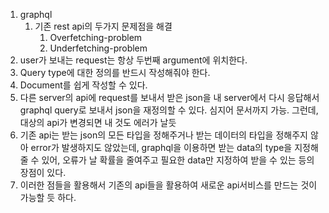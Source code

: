 1. graphql
   1. 기존 rest api의 두가지 문제점을 해결
      1. Overfetching-problem
      2. Underfetching-problem
2. user가 보내는 request는 항상 두번째 argument에 위치한다.
3. Query type에 대한 정의를 반드시 작성해줘야 한다.
4. Document를 쉽게 작성할 수 있다.
5. 다른 server의 api에 request를 보내서 받은 json을 내 server에서 다시 응답해서 graphql query로 보내서 json을 재정의할 수 있다. 심지어 문서까지 가능. 그런데, 대상의 api가 변경되면 내 것도 에러가 날듯
6. 기존 api는 받는 json의 모든 타입을 정해주거나 받는 데이터의 타입을 정해주지 않아 error가 발생하지도 않았는데, graphql을 이용하면 받는 data의 type을 지정해줄 수 있어, 오류가 날 확률을 줄여주고 필요한 data만 지정하여 받을 수 있는 등의 장점이 있다.
7. 이러한 점들을 활용해서 기존의 api들을 활용하여 새로운 api서비스를 만드는 것이 가능할 듯 하다.